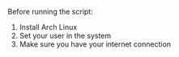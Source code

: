 Before running the script:

1) Install Arch Linux
2) Set your user in the system
3) Make sure you have your internet connection
